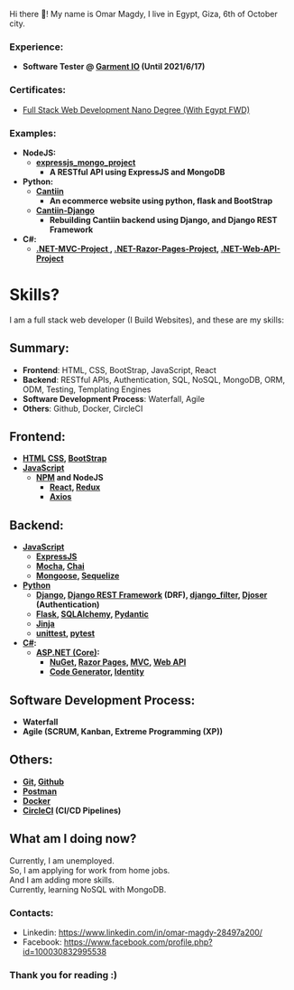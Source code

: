 
Hi there 👋! My name is Omar Magdy, I live in Egypt, 
Giza, 6th of October city.  

<b>

### Experience:

- Software Tester @ [Garment IO](https://garment.io/) (Until 2021/6/17)


</b>

### Certificates:

- [Full Stack Web Development Nano Degree (With Egypt FWD)](https://graduation.udacity.com/confirm/ELAEXGHP)


<b>

### Examples:
- NodeJS:
	- [expressjs_mongo_project](https://github.com/OmarThinks/expressjs_mongo_project)
		- A RESTful API using ExpressJS and MongoDB
- Python:
	- [Cantiin](https://www.cantiin.com)
		- An ecommerce website using python, flask and BootStrap
	- [Cantiin-Django](https://github.com/OmarThinks/cantiin_django) 
		- Rebuilding Cantiin backend using Django, and Django REST Framework
- C#:
	- [.NET-MVC-Project ](https://github.com/OmarThinks/.NET-MVC-Project),
		[.NET-Razor-Pages-Project](https://github.com/OmarThinks/.NET-Razor-Pages-Project),
		[.NET-Web-API-Project](https://github.com/OmarThinks/.NET-Web-API-Project)


</b>





# Skills?
I am a full stack web developer (I Build Websites), and these are my skills:


## Summary:

- **Frontend**: HTML, CSS, BootStrap, JavaScript, React
- **Backend**: RESTful APIs, Authentication, SQL, NoSQL, MongoDB, ORM, ODM, Testing, Templating Engines
- **Software Development Process**: Waterfall, Agile
- **Others**: Github, Docker, CircleCI


<b>

## Frontend:
- [HTML](https://www.w3schools.com/html/)
	[CSS](https://www.w3schools.com/css/default.asp),
	[BootStrap](https://www.w3schools.com/bootstrap4/)
- [JavaScript](https://www.w3schools.com/js/)
	- [NPM](https://www.npmjs.com/) and NodeJS
		- [React](https://reactjs.org/), [Redux](https://redux.js.org/)
		- [Axios](https://axios-http.com/)





## Backend:



- [JavaScript](https://www.w3schools.com/js/)
	- [ExpressJS](https://expressjs.com/)
	- [Mocha](https://mochajs.org/), 
	[Chai](https://www.chaijs.com/)
	- [Mongoose](https://www.npmjs.com/package/mongoose), 
	[Sequelize](https://sequelize.org/master/)
- [Python](https://www.w3schools.com/python/)
	- [Django](https://docs.djangoproject.com), 
	[Django REST Framework](https://www.django-rest-framework.org/) (DRF), 
	[django_filter](https://django-filter.readthedocs.io/en/stable/guide/rest_framework.html#quickstart), 
	[Djoser](https://djoser.readthedocs.io) (Authentication)
	- [Flask](https://flask.palletsprojects.com/en/2.0.x/), 
	[SQLAlchemy](https://www.sqlalchemy.org/), 
	[Pydantic](https://pydantic-docs.helpmanual.io/)
	- [Jinja](https://jinja.palletsprojects.com/)
	- [unittest](https://docs.python.org/3/library/unittest.html), 
		[pytest](https://pypi.org/project/pytest/)
- [C#](https://www.w3schools.com/cs/):
	- [ASP.NET (Core)](https://docs.microsoft.com/en-us/aspnet/core/introduction-to-aspnet-core):
		- [NuGet](https://www.nuget.org/), 
			[Razor Pages](https://docs.microsoft.com/en-us/aspnet/core/tutorials/razor-pages), 
			[MVC](https://docs.microsoft.com/en-us/aspnet/core/tutorials/first-mvc-app/start-mvc), 
			[Web API](https://docs.microsoft.com/en-us/aspnet/core/tutorials/first-web-api)
		- [Code Generator](https://docs.microsoft.com/en-us/aspnet/core/fundamentals/tools/dotnet-aspnet-codegenerator), 
		[Identity](https://docs.microsoft.com/en-us/aspnet/core/security/authentication/identity)








	










## Software Development Process:
- Waterfall
- Agile (SCRUM, Kanban, Extreme Programming (XP))



## Others:
- [Git](https://git-scm.com/), [Github](https://github.com/)
- [Postman](https://www.postman.com/)
- [Docker](https://www.docker.com/)
- [CircleCI](https://circleci.com/) (CI/CD Pipelines)






</b>







## What am I doing now?
Currently, I am unemployed.  
So, I am applying for work from home jobs.  
And I am adding more skills.  
Currently, learning NoSQL with MongoDB.






### Contacts:
- Linkedin: https://www.linkedin.com/in/omar-magdy-28497a200/
- Facebook: https://www.facebook.com/profile.php?id=100030832995538


### Thank you for reading :)

<!--
**OmarThinks/OmarThinks** is a ✨ _special_ ✨ repository because its `README.md` (this file) appears on your GitHub profile.

Here are some ideas to get you started:

- 🔭 I’m currently working on ...
- 🌱 I’m currently learning ...
- 👯 I’m looking to collaborate on ...
- 🤔 I’m looking for help with ...
- 💬 Ask me about ...
- 📫 How to reach me: ...
- ⚡ Fun fact: ...
-->
